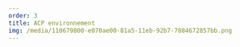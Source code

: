 ```yaml
---
order: 3
title: ACP environnement
img: /media/110679800-e070ae00-81a5-11eb-92b7-7884672857bb.png
---
```

